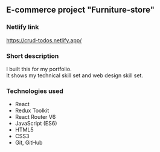 ## E-commerce project "Furniture-store"
### Netlify link
https://crud-todos.netlify.app/
### Short description
I built this for my portfolio.   
It shows my technical skill set and web design skill set.
### Technologies used
- React
- Redux Toolkit
- React Router V6
- JavaScript (ES6)
- HTML5
- CSS3
- Git, GitHub
